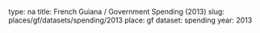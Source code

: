 type: na
title: French Guiana / Government Spending (2013)
slug: places/gf/datasets/spending/2013
place: gf
dataset: spending
year: 2013
